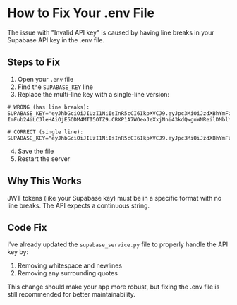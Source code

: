 # How to Fix Your .env File

The issue with "Invalid API key" is caused by having line breaks in your Supabase API key in the .env file.

## Steps to Fix

1. Open your `.env` file
2. Find the `SUPABASE_KEY` line
3. Replace the multi-line key with a single-line version:

```
# WRONG (has line breaks):
SUPABASE_KEY="eyJhbGciOiJIUzI1NiIsInR5cCI6IkpXVCJ9.eyJpc3MiOiJzdXBhYmFzZS1kZW1vIiwicm9sZSI6
ImFub24iLCJleHAiOjE5ODM4MTI5OTZ9.CRXP1A7WOeoJeXxjNni43kdQwgnWNReilDMblYTn_I0"

# CORRECT (single line):
SUPABASE_KEY="eyJhbGciOiJIUzI1NiIsInR5cCI6IkpXVCJ9.eyJpc3MiOiJzdXBhYmFzZS1kZW1vIiwicm9sZSI6ImFub24iLCJleHAiOjE5ODM4MTI5OTZ9.CRXP1A7WOeoJeXxjNni43kdQwgnWNReilDMblYTn_I0"
```

4. Save the file
5. Restart the server

## Why This Works

JWT tokens (like your Supabase key) must be in a specific format with no line breaks. The API expects a continuous string.

## Code Fix

I've already updated the `supabase_service.py` file to properly handle the API key by:
1. Removing whitespace and newlines
2. Removing any surrounding quotes

This change should make your app more robust, but fixing the .env file is still recommended for better maintainability. 